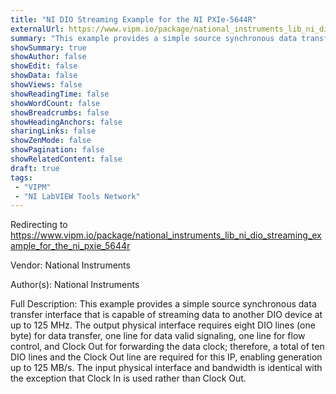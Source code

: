 ```yaml
---
title: "NI DIO Streaming Example for the NI PXIe-5644R"
externalUrl: https://www.vipm.io/package/national_instruments_lib_ni_dio_streaming_example_for_the_ni_pxie_5644r
summary: "This example provides a simple source synchronous data transfer interface that is capable of streaming data to another DIO device at up to 125 MHz."
showSummary: true
showAuthor: false
showEdit: false
showData: false
showViews: false
showReadingTime: false
showWordCount: false
showBreadcrumbs: false
showHeadingAnchors: false
sharingLinks: false
showZenMode: false
showPagination: false
showRelatedContent: false
draft: true
tags:
 - "VIPM"
 - "NI LabVIEW Tools Network"
---
```


Redirecting to https://www.vipm.io/package/national_instruments_lib_ni_dio_streaming_example_for_the_ni_pxie_5644r

Vendor: National Instruments

Author(s): National Instruments
 
Full Description:
This example provides a simple source synchronous data transfer interface that is capable of streaming data to another DIO device at up to 125 MHz. The output physical interface requires eight DIO lines (one byte) for data transfer, one line for data valid signaling, one line for flow control, and Clock Out for forwarding the data clock; therefore, a total of ten DIO lines and the Clock Out line are required for this IP, enabling generation up to 125 MB/s. The input physical interface and bandwidth is identical with the exception that Clock In is used rather than Clock Out.